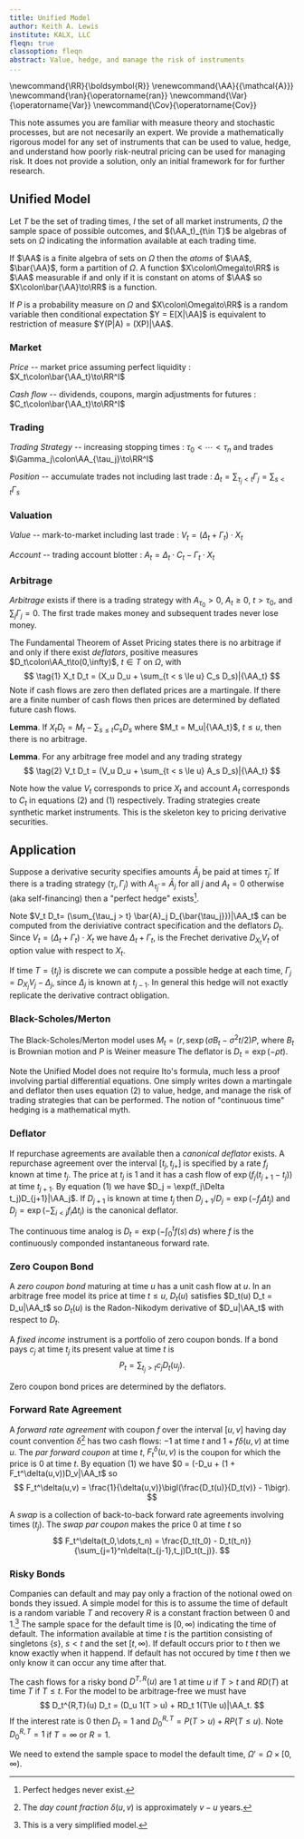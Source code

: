 ```yaml
---
title: Unified Model
author: Keith A. Lewis
institute: KALX, LLC
fleqn: true
classoption: fleqn
abstract: Value, hedge, and manage the risk of instruments
...
```


\newcommand{\RR}{\boldsymbol{R}}
\renewcommand{\AA}{{\mathcal{A}}}
\newcommand{\ran}{\operatorname{ran}}
\newcommand{\Var}{\operatorname{Var}}
\newcommand{\Cov}{\operatorname{Cov}}

This note assumes you are familiar with measure theory and stochastic
processes, but are not necesarily an expert.  We provide a mathematically
rigorous model for any set of instruments that can be used to value,
hedge, and understand how poorly risk-neutral pricing can be used for
managing risk. It does not provide a solution, only an initial
framework for for further research. 

## Unified Model

Let $T$ be the set of trading times, $I$ the set of all market
instruments, $\Omega$ the sample space of possible outcomes, and
$(\AA_t)_{t\in T}$ be algebras of sets on $\Omega$ indicating the
information available at each trading time.

If $\AA$ is a finite algebra of sets on $\Omega$ then
the _atoms_ of $\AA$, $\bar{\AA}$, form a partition of $\Omega$.
A function $X\colon\Omega\to\RR$ is $\AA$ measurable if and
only if it is constant on atoms of $\AA$
so $X\colon\bar{\AA}\to\RR$ is a function.

If $P$ is a probability measure on $\Omega$ and
$X\colon\Omega\to\RR$ is a random variable then
conditional expectation $Y = E[X|\AA]$ is equivalent
to restriction of measure $Y(P|A) = (XP)|\AA$.

### Market

_Price_ -- market price assuming perfect liquidity
: $X_t\colon\bar{\AA_t}\to\RR^I$

_Cash flow_ -- dividends, coupons, margin adjustments for futures
: $C_t\colon\bar{\AA_t}\to\RR^I$

### Trading

_Trading Strategy_ -- increasing stopping times
: $\tau_0 < \cdots < \tau_n$ and trades $\Gamma_j\colon\AA_{\tau_j}\to\RR^I$

_Position_ -- accumulate trades not including last trade
: $\Delta_t = \sum_{\tau_j < t}\Gamma_j = \sum_{s < t} \Gamma_s$

### Valuation

_Value_ -- mark-to-market including last trade
: $V_t = (\Delta_t + \Gamma_t)\cdot X_t$

_Account_ -- trading account blotter
: $A_t = \Delta_t\cdot C_t - \Gamma_t\cdot X_t$

### Arbitrage

_Arbitrage_ exists if there is a trading strategy
with $A_{\tau_0} > 0$, $A_t \ge 0$, $t > \tau_0$, and $\sum_{j} \Gamma_j = 0$.
The first trade makes money and subsequent trades never lose money.

The Fundamental Theorem of Asset Pricing states there is no arbitrage if and only
if there exist _deflators_, positive measures $D_t\colon\AA_t\to(0,\infty)$, ${t\in T}$ on $\Omega$, with
$$
\tag{1} X_t D_t = (X_u D_u + \sum_{t < s \le u} C_s D_s)|{\AA_t}
$$
Note if cash flows are zero then deflated prices are a martingale.
If there are a finite number of cash flows then prices are determined by deflated future cash flows.

__Lemma__. If $X_t D_t = M_t - \sum_{s\le t} C_s D_s$ where $M_t = M_u|{\AA_t}$, $t \le u$,
then there is no arbitrage.

__Lemma__. For any arbitrage free model and any trading strategy
$$
\tag{2}	V_t D_t = (V_u D_u + \sum_{t < s \le u} A_s D_s)|{\AA_t}
$$

Note how the value $V_t$ corresponds to price $X_t$ and account $A_t$
corresponds to $C_t$ in equations (2) and (1) respectively.
Trading strategies create synthetic market instruments.
This is the skeleton key to pricing derivative securities.

## Application

Suppose a derivative security specifies amounts $\bar{A}_j$ be paid at times $\bar{\tau}_j$.
If there is a trading strategy $(\tau_j, \Gamma_j)$
with $A_{\bar{\tau}_j} = \bar{A}_j$ for all $j$ and $A_t = 0$ otherwise (aka self-financing) then
a "perfect hedge" exists[^1].

[^1]: Perfect hedges never exist.

Note $V_t D_t= (\sum_{\tau_j > t} \bar{A}_j D_{\bar{\tau_j}})|\AA_t$
can be computed from the deriviative contract specification and the deflators $D_t$.
Since $V_t = (\Delta_t + \Gamma_t)\cdot X_t$
we have $\Delta_t + \Gamma_t$, is the Frechet derivative $D_{X_t}V_t$
of option value with respect to $X_t$.

If time $T = \{t_j\}$ is discrete we can compute a possible hedge at each time,
$\Gamma_j = D_{X_j}V_j - \Delta_j$, since $\Delta_j$ is known at $t_{j-1}$.
In general this hedge will not exactly replicate the derivative contract obligation.

### Black-Scholes/Merton

The Black-Scholes/Merton model uses $M_t = (r, s\exp(\sigma B_t - \sigma^2t/2)P$,
where $B_t$ is Brownian motion and $P$
is Weiner measure The deflator is $D_t = \exp(-\rho t)$.

Note the Unified Model does not require Ito's formula, much less a proof involving
partial differential equations. One simply writes down a martingale and
deflator then uses equation (2) to value, hedge, and manage
the risk of trading strategies that can be performed.
The notion of "continuous time" hedging is a mathematical myth.

### Deflator

If repurchase agreements are available then a _canonical deflator_ exists.
A repurchase agreement over the interval $[t_j, t_{j+}]$ is specified
by a rate $f_j$ known at time $t_j$. The price at $t_j$ is $1$ and it
has a cash flow of $\exp(f_j(t_{j+1} - t_j))$ at time $t_{j+1}$.
By equation (1) we have $D_j = \exp(f_j\Delta t_j)D_{j+1}|\AA_j$.
If $D_{j+1}$ is known at time $t_j$ then $D_{j+1}/D_j = \exp(-f_j\Delta t_j)$ and
$D_j = \exp(-\sum_{i < j}f_i\Delta t_i)$ is the canonical deflator.

The continuous time analog is $D_t = \exp(-\int_0^t f(s)\,ds)$ where
$f$ is the continuously componded instantaneous forward rate.

### Zero Coupon Bond

A _zero coupon bond_ maturing at time $u$ has a unit cash flow at $u$.
In an arbitrage free model its price at time $t\le u$, $D_t(u)$
satisfies $D_t(u) D_t = D_u|\AA_t$ so
$D_t(u)$ is the Radon-Nikodym derivative of $D_u|\AA_t$ with respect to $D_t$.

A _fixed income_ instrument is a portfolio of zero coupon bonds.
If a bond pays $c_j$ at time $t_j$ its present value at time $t$ is
$$
	P_t = \sum_{t_j > t} c_j D_t(u_j).
$$

Zero coupon bond prices are determined by the deflators.

### Forward Rate Agreement

A _forward rate agreement_ with coupon $f$ over the interval $[u,v]$
having day count convention $\delta$[^3] has two cash flows: $-1$ at time $t$
and $1 + f\delta(u,v)$ at time $u$. The _par forward coupon_ at time
$t$, $F_t^\delta(u,v)$ is the coupon for which the price is 0 at time $t$.
By equation (1) we have
$0 = (-D_u + (1 + F_t^\delta(u,v))D_v|\AA_t$ so
$$
	F_t^\delta(u,v) = \frac{1}{\delta(u,v)}\bigl(\frac{D_t(u)}{D_t(v)} - 1\bigr).
$$

A _swap_ is a collection of back-to-back forward rate agreements involving times $(t_j)$.
The _swap par coupon_ makes the price 0 at time $t$ so
$$
	F_t^\delta(t_0,\dots,t_n) = \frac{D_t(t_0) - D_t(t_n)}{\sum_{j=1}^n\delta(t_{j-1},t_j)D_t(t_j)}.
$$

[^3]: The _day count fraction_ $\delta(u, v)$ is approximately $v - u$ years.

### Risky Bonds

Companies can default and may pay only a fraction of the notional owed on bonds they issued.
A simple model for this is to assume the time of default is a random variable $T$
and recovery $R$ is a constant fraction between 0 and 1.[^2]
The sample space for the default time is $[0,\infty)$ indicating the time of default.
The information available at time $t$ is the partition consisting of singletons
$\{s\}$, $s < t$ and the set $[t, \infty)$. If default occurs prior to $t$ then
we know exactly when it happend. If default has not occured by time $t$ then
we only know it can occur any time after that.

The cash flows for a risky bond $D^{T,R}(u)$ are 1 at time $u$ if $T > t$
and $RD(T)$ at time $T$ if $T \le t$. For the model to be arbitrage-free we must have
$$
	D_t^{R,T}(u) D_t = (D_u 1(T > u) + RD_t 1(T\le u)|\AA_t.
$$
If the interest rate is 0 then $D_t = 1$ and
$D_0^{R,T} = P(T > u) + RP(T\le u)$. Note $D_0^{R,T} = 1$ if $T = \infty$ or $R = 1$.

We need to extend the sample space to model the default time, $\Omega' = \Omega\times [0,\infty)$.

[^2]: This is a very simplified model.


<!--
### Binomial Model

Let $W_n$ be (symmetric) random walk. The model for bond and stock is
the martingale $M_n = (R_n, S_n)$ where $R_n = r$ and $S_n = s\exp(\sigma W_n)/\cosh^n(\sigma))$
and the deflator $D_n = 1$ assumes zero interest rate.

$V_0 = E[\nu(S_n)]$

$\Gamma = (M, N)$.
-->



